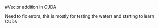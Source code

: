 #Vector addition in CUDA 

Need to fix errors, this is mostly for testing the waters and starting to learn CUDA 
